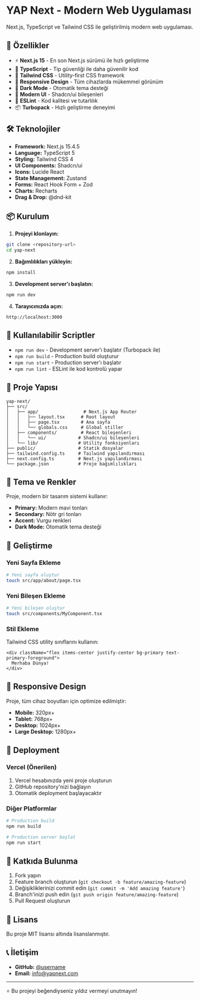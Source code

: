 # YAP Next - Modern Web Uygulaması

Next.js, TypeScript ve Tailwind CSS ile geliştirilmiş modern web uygulaması.

## 🚀 Özellikler

- ⚡ **Next.js 15** - En son Next.js sürümü ile hızlı geliştirme
- 🔷 **TypeScript** - Tip güvenliği ile daha güvenilir kod
- 🎨 **Tailwind CSS** - Utility-first CSS framework
- 📱 **Responsive Design** - Tüm cihazlarda mükemmel görünüm
- 🌙 **Dark Mode** - Otomatik tema desteği
- 🎯 **Modern UI** - Shadcn/ui bileşenleri
- 🔧 **ESLint** - Kod kalitesi ve tutarlılık
- 📦 **Turbopack** - Hızlı geliştirme deneyimi

## 🛠️ Teknolojiler

- **Framework:** Next.js 15.4.5
- **Language:** TypeScript 5
- **Styling:** Tailwind CSS 4
- **UI Components:** Shadcn/ui
- **Icons:** Lucide React
- **State Management:** Zustand
- **Forms:** React Hook Form + Zod
- **Charts:** Recharts
- **Drag & Drop:** @dnd-kit

## 📦 Kurulum

1. **Projeyi klonlayın:**
```bash
git clone <repository-url>
cd yap-next
```

2. **Bağımlılıkları yükleyin:**
```bash
npm install
```

3. **Development server'ı başlatın:**
```bash
npm run dev
```

4. **Tarayıcınızda açın:**
```
http://localhost:3000
```

## 🚀 Kullanılabilir Scriptler

- `npm run dev` - Development server'ı başlatır (Turbopack ile)
- `npm run build` - Production build oluşturur
- `npm run start` - Production server'ı başlatır
- `npm run lint` - ESLint ile kod kontrolü yapar

## 📁 Proje Yapısı

```
yap-next/
├── src/
│   ├── app/                 # Next.js App Router
│   │   ├── layout.tsx      # Root layout
│   │   ├── page.tsx        # Ana sayfa
│   │   └── globals.css     # Global stiller
│   ├── components/         # React bileşenleri
│   │   └── ui/            # Shadcn/ui bileşenleri
│   └── lib/               # Utility fonksiyonları
├── public/                # Statik dosyalar
├── tailwind.config.ts     # Tailwind yapılandırması
├── next.config.ts         # Next.js yapılandırması
└── package.json           # Proje bağımlılıkları
```

## 🎨 Tema ve Renkler

Proje, modern bir tasarım sistemi kullanır:

- **Primary:** Modern mavi tonları
- **Secondary:** Nötr gri tonları
- **Accent:** Vurgu renkleri
- **Dark Mode:** Otomatik tema desteği

## 🔧 Geliştirme

### Yeni Sayfa Ekleme

```bash
# Yeni sayfa oluştur
touch src/app/about/page.tsx
```

### Yeni Bileşen Ekleme

```bash
# Yeni bileşen oluştur
touch src/components/MyComponent.tsx
```

### Stil Ekleme

Tailwind CSS utility sınıflarını kullanın:

```tsx
<div className="flex items-center justify-center bg-primary text-primary-foreground">
  Merhaba Dünya!
</div>
```

## 📱 Responsive Design

Proje, tüm cihaz boyutları için optimize edilmiştir:

- **Mobile:** 320px+
- **Tablet:** 768px+
- **Desktop:** 1024px+
- **Large Desktop:** 1280px+

## 🚀 Deployment

### Vercel (Önerilen)

1. Vercel hesabınızda yeni proje oluşturun
2. GitHub repository'nizi bağlayın
3. Otomatik deployment başlayacaktır

### Diğer Platformlar

```bash
# Production build
npm run build

# Production server başlat
npm run start
```

## 🤝 Katkıda Bulunma

1. Fork yapın
2. Feature branch oluşturun (`git checkout -b feature/amazing-feature`)
3. Değişikliklerinizi commit edin (`git commit -m 'Add amazing feature'`)
4. Branch'inizi push edin (`git push origin feature/amazing-feature`)
5. Pull Request oluşturun

## 📄 Lisans

Bu proje MIT lisansı altında lisanslanmıştır.

## 📞 İletişim

- **GitHub:** [@username](https://github.com/username)
- **Email:** info@yapnext.com

---

⭐ Bu projeyi beğendiyseniz yıldız vermeyi unutmayın!

